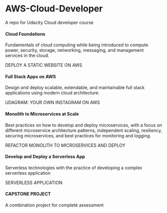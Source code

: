 # AWS-Cloud-Developer
A repo for Udacity Cloud developer course


#### Cloud Foundations
Fundamentals of cloud computing while being introduced to compute power, security, storage, networking, messaging, and 
management services in the cloud.

DEPLOY A STATIC WEBSITE ON AWS

#### Full Stack Apps on AWS
Design and deploy scalable, extendable, and maintainable full stack applications using modern cloud architecture.

UDAGRAM: YOUR OWN INSTAGRAM ON AWS

#### Monolith to Microservices at Scale
Best practices on how to develop and deploy microservices, with a focus on different microservice architecture patterns, independent scaling, resiliency, securing microservices, and best practices for monitoring and logging.

REFACTOR MONOLITH TO MICROSERVICES AND DEPLOY

#### Develop and Deploy a Serverless App
Serverless technologies with the practice of developing a complex serverless application 

SERVERLESS APPLICATION

#### CAPSTONE PROJECT
A combination project for completé assessment
